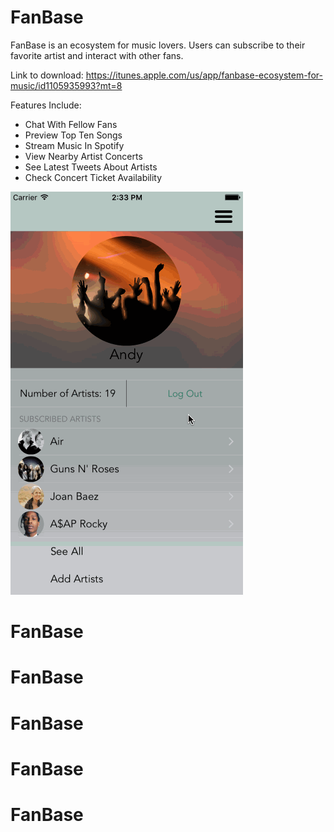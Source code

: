 
# FanBase 
FanBase is an ecosystem for music lovers. 
Users can subscribe to their favorite artist and interact with other fans. 

Link to download: https://itunes.apple.com/us/app/fanbase-ecosystem-for-music/id1105935993?mt=8


Features Include:

+ Chat With Fellow Fans
+ Preview Top Ten Songs  
+ Stream Music In Spotify
+ View Nearby Artist Concerts
+ See Latest Tweets About Artists
+ Check Concert Ticket Availability

![alt tag](FanBaseGIF.gif)
# FanBase
# FanBase
# FanBase
# FanBase
# FanBase
